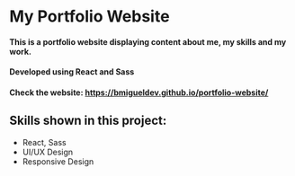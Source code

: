 # My Portfolio Website

#### This is a portfolio website displaying content about me, my skills and my work.

#### Developed using React and Sass

#### Check the website: https://bmigueldev.github.io/portfolio-website/

## Skills shown in this project:
- React, Sass
- UI/UX Design
- Responsive Design
